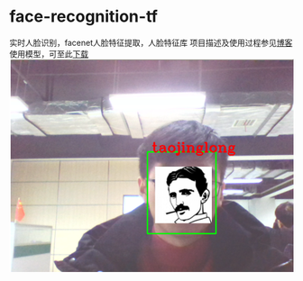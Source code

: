 # face-recognition-tf
实时人脸识别，facenet人脸特征提取，人脸特征库
项目描述及使用过程参见[博客](https://blog.csdn.net/github_35965351/article/details/103821053)
使用模型，可至此[下载](https://download.csdn.net/download/github_35965351/12092750)
![](img.png)
